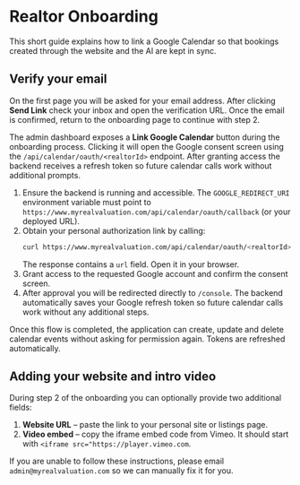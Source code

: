 # Realtor Onboarding

This short guide explains how to link a Google Calendar so that bookings created through the website and the AI are kept in sync.

## Verify your email

On the first page you will be asked for your email address. After clicking **Send Link** check your inbox and open the verification URL. Once the email is confirmed, return to the onboarding page to continue with step 2.

The admin dashboard exposes a **Link Google Calendar** button during the onboarding process. Clicking it will open the Google consent screen using the `/api/calendar/oauth/<realtorId>` endpoint. After granting access the backend receives a refresh token so future calendar calls work without additional prompts.

1. Ensure the backend is running and accessible. The `GOOGLE_REDIRECT_URI` environment variable must point to
   `https://www.myrealvaluation.com/api/calendar/oauth/callback` (or your deployed URL).
2. Obtain your personal authorization link by calling:
   ```bash
   curl https://www.myrealvaluation.com/api/calendar/oauth/<realtorId>
   ```
   The response contains a `url` field. Open it in your browser.
3. Grant access to the requested Google account and confirm the consent screen.
4. After approval you will be redirected directly to `/console`. The backend
   automatically saves your Google refresh token so future calendar calls work
   without any additional steps.

Once this flow is completed, the application can create, update and delete
calendar events without asking for permission again. Tokens are refreshed
automatically.

## Adding your website and intro video

During step 2 of the onboarding you can optionally provide two additional fields:

1. **Website URL** – paste the link to your personal site or listings page.
2. **Video embed** – copy the iframe embed code from Vimeo. It should start
   with `<iframe src="https://player.vimeo.com`.

If you are unable to follow these instructions, please email
`admin@myrealvaluation.com` so we can manually fix it for you.

